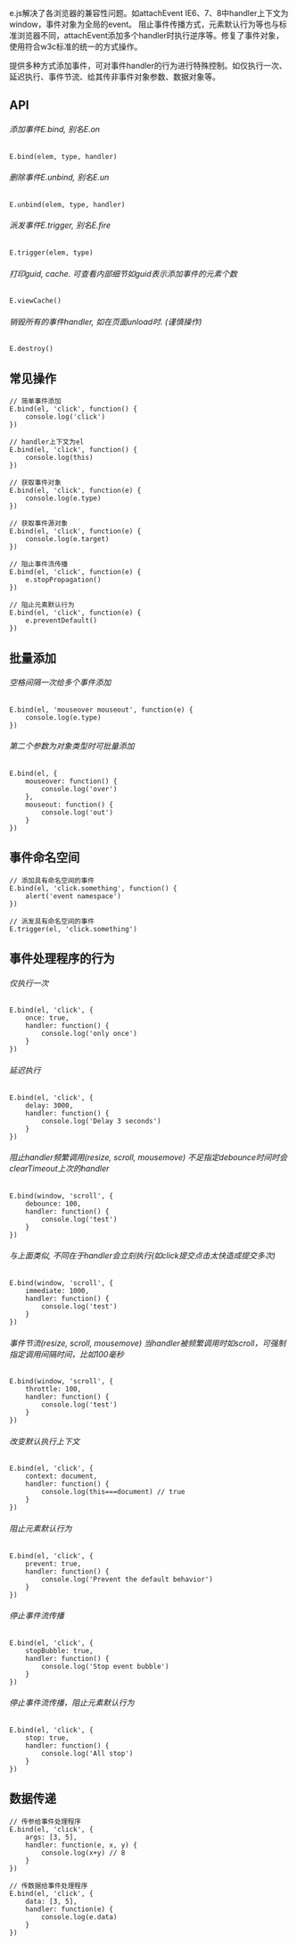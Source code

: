 e.js解决了各浏览器的兼容性问题。如attachEvent IE6、7、8中handler上下文为window，事件对象为全局的event。
阻止事件传播方式，元素默认行为等也与标准浏览器不同，attachEvent添加多个handler时执行逆序等。修复了事件对象，使用符合w3c标准的统一的方式操作。

提供多种方式添加事件，可对事件handler的行为进行特殊控制。如仅执行一次、延迟执行、事件节流、给其传非事件对象参数、数据对象等。

## API

###### 添加事件E.bind, 别名E.on

	E.bind(elem, type, handler)
	
###### 删除事件E.unbind, 别名E.un

	E.unbind(elem, type, handler)

###### 派发事件E.trigger, 别名E.fire

	E.trigger(elem, type)

###### 打印guid, cache. 可查看内部细节如guid表示添加事件的元素个数

	E.viewCache()
	
###### 销毁所有的事件handler, 如在页面unload时. (谨慎操作)

	E.destroy()


## 常见操作

	// 简单事件添加
	E.bind(el, 'click', function() {
		console.log('click')
	})

	// handler上下文为el
	E.bind(el, 'click', function() {
		console.log(this)
	})

	// 获取事件对象
	E.bind(el, 'click', function(e) {
		console.log(e.type)
	})

	// 获取事件源对象
	E.bind(el, 'click', function(e) {
		console.log(e.target)
	})
	
	// 阻止事件流传播
	E.bind(el, 'click', function(e) {
		e.stopPropagation()
	})
	
	// 阻止元素默认行为
	E.bind(el, 'click', function(e) {
		e.preventDefault()
	})
	

## 批量添加

###### 空格间隔一次给多个事件添加

	E.bind(el, 'mouseover mouseout', function(e) {
		console.log(e.type)
	})
	
###### 第二个参数为对象类型时可批量添加

	E.bind(el, {
		mouseover: function() {
			console.log('over')
		},
		mouseout: function() {
			console.log('out')
		}
	})
	
## 事件命名空间

	// 添加具有命名空间的事件
	E.bind(el, 'click.something', function() {
		alert('event namespace')
	})

	// 派发具有命名空间的事件
	E.trigger(el, 'click.something')

## 事件处理程序的行为

###### 仅执行一次

	E.bind(el, 'click', {
		once: true,
		handler: function() {
			console.log('only once')
		}
	})
	
###### 延迟执行

	E.bind(el, 'click', {
		delay: 3000,
		handler: function() {
			console.log('Delay 3 seconds')
		}
	})

###### 阻止handler频繁调用(resize, scroll, mousemove) 不足指定debounce时间时会clearTimeout上次的handler

	E.bind(window, 'scroll', {
		debounce: 100,
		handler: function() {
			console.log('test')
		}
	})

###### 与上面类似, 不同在于handler会立刻执行(如click提交点击太快造成提交多次)

	E.bind(window, 'scroll', {
		immediate: 1000,
		handler: function() {
			console.log('test')
		}
	})

###### 事件节流(resize, scroll, mousemove) 当handler被频繁调用时如scroll，可强制指定调用间隔时间，比如100毫秒

	E.bind(window, 'scroll', {
		throttle: 100,
		handler: function() {
			console.log('test')
		}
	})
	
###### 改变默认执行上下文

	E.bind(el, 'click', {
		context: document,
		handler: function() {
			console.log(this===document) // true
		}
	})
		
###### 阻止元素默认行为

	E.bind(el, 'click', {
		prevent: true,
		handler: function() {
			console.log('Prevent the default behavior')
		}
	})

###### 停止事件流传播

	E.bind(el, 'click', {
		stopBubble: true,
		handler: function() {
			console.log('Stop event bubble')
		}
	})
	
###### 停止事件流传播，阻止元素默认行为

	E.bind(el, 'click', {
		stop: true,
		handler: function() {
			console.log('All stop')
		}
	})
	
## 数据传递

	// 传参给事件处理程序
	E.bind(el, 'click', {
		args: [3, 5],
		handler: function(e, x, y) {
			console.log(x+y) // 8
		}
	})
	
	// 传数据给事件处理程序
	E.bind(el, 'click', {
		data: [3, 5],
		handler: function(e) {
			console.log(e.data)
		}
	})

